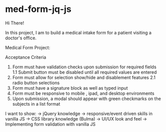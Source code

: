 # med-form-jq-js

Hi There!

In this project, I am to build a medical intake form for a patient visiting a doctor's office. 

Medical Form Project: 

Acceptance Criteria
1) Form must have validation checks upon submission for required fields
   1.1 Submit button must be disabled until all required values are entered
2) Form must allow for selection show/hide and disablement features
   2.1 radio button selections
3) Form must have a signature block as well as typed input
4) Form must be responsive to mobile , ipad, and desktop environments
5) Upon submission, a modal should appear with green checkmarks on the subjects in a list format


I want to show: 
-> jQuery knowledge
-> responsive/event driven skills in vanilla JS
-> CSS library knowledge (Bulma)
-> UI/UX look and feel
-> Implementing form validation with vanilla JS
